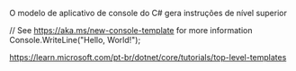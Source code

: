 O modelo de aplicativo de console do C# gera instruções de nível superior

// See https://aka.ms/new-console-template for more information
Console.WriteLine("Hello, World!");


https://learn.microsoft.com/pt-br/dotnet/core/tutorials/top-level-templates
